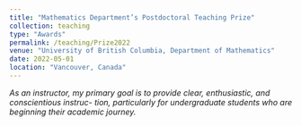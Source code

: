 ```yaml
---
title: "Mathematics Department’s Postdoctoral Teaching Prize"
collection: teaching
type: "Awards"
permalink: /teaching/Prize2022
venue: "University of British Columbia, Department of Mathematics"
date: 2022-05-01
location: "Vancouver, Canada"
---
```


_As an instructor, my primary goal is to provide clear, enthusiastic, and conscientious instruc-
tion, particularly for undergraduate students who are beginning their academic journey._
